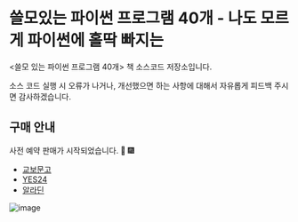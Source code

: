 # 쓸모있는 파이썬 프로그램 40개 - 나도 모르게 파이썬에 홀딱 빠지는

<쓸모 있는 파이썬 프로그램 40개> 책 소스코드 저장소입니다.

소스 코드 실행 시 오류가 나거나, 개선했으면 하는 사항에 대해서 자유롭게 피드백 주시면 감사하겠습니다.

## 구매 안내
사전 예약 판매가 시작되었습니다. 🎂 🎆

- [교보문고](https://product.kyobobook.co.kr/detail/S000202678019)
- [YES24](https://www.yes24.com/Product/Goods/119632804)
- [알라딘](https://www.aladin.co.kr/shop/wproduct.aspx?ItemId=318875239)

![image](https://github.com/kyohoonsim/useful_python_program_40/assets/58966525/68b30f5b-4954-4b49-a304-3b765e7c2681)
